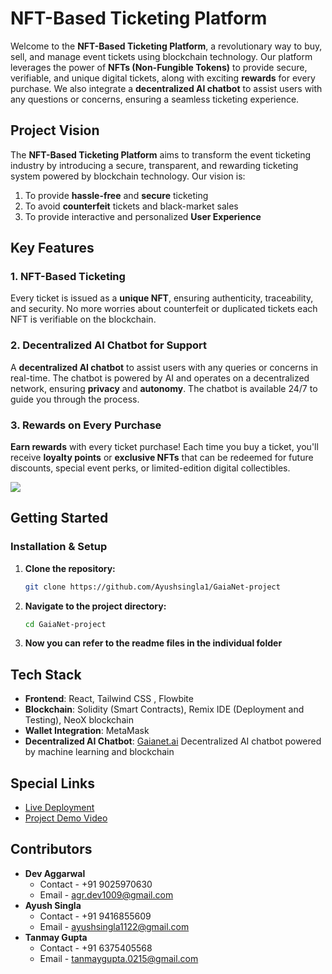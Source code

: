 # NFT-Based Ticketing Platform

Welcome to the **NFT-Based Ticketing Platform**, a revolutionary way to buy, sell, and manage event tickets using blockchain technology. Our platform leverages the power of **NFTs (Non-Fungible Tokens)** to provide secure, verifiable, and unique digital tickets, along with exciting **rewards** for every purchase. We also integrate a **decentralized AI chatbot** to assist users with any questions or concerns, ensuring a seamless ticketing experience.

## Project Vision

The **NFT-Based Ticketing Platform** aims to transform the event ticketing industry by introducing a secure, transparent, and rewarding ticketing system powered by blockchain technology. Our vision is:

1. To provide **hassle-free** and **secure** ticketing
2. To avoid **counterfeit** tickets and black-market sales
3. To provide interactive and personalized **User Experience**


## Key Features

### 1. **NFT-Based Ticketing**

Every ticket is issued as a **unique NFT**, ensuring authenticity, traceability, and security. No more worries about counterfeit or duplicated tickets each NFT is verifiable on the blockchain.

### 2. **Decentralized AI Chatbot for Support**

A **decentralized AI chatbot** to assist users with any queries or concerns in real-time. The chatbot is powered by AI and operates on a decentralized network, ensuring **privacy** and **autonomy**. The chatbot is available 24/7 to guide you through the process.

### 3. **Rewards on Every Purchase**

**Earn rewards** with every ticket purchase! Each time you buy a ticket, you'll receive **loyalty points** or **exclusive NFTs** that can be redeemed for future discounts, special event perks, or limited-edition digital collectibles.

![](./gif.gif)

## Getting Started

### Installation & Setup

1. **Clone the repository:**

   ```bash
   git clone https://github.com/Ayushsingla1/GaiaNet-project
   ```

2. **Navigate to the project directory:**

   ```bash
   cd GaiaNet-project
   ```

3. **Now you can refer to the readme files in the individual folder**

## Tech Stack

- **Frontend**: React, Tailwind CSS , Flowbite
- **Blockchain**: Solidity (Smart Contracts), Remix IDE (Deployment and Testing), NeoX blockchain
- **Wallet Integration**: MetaMask
- **Decentralized AI Chatbot**: [Gaianet.ai](https://www.gaianet.ai/) Decentralized AI chatbot powered by machine learning and blockchain

## Special Links

- [Live Deployment](https://ticketing-web3-vgs3.onrender.com/)
- [Project Demo Video](https://youtu.be/DiSH7JvS-40)

## Contributors

- **Dev Aggarwal**
  - Contact - +91 9025970630
  - Email - agr.dev1009@gmail.com
- **Ayush Singla**
  - Contact - +91 9416855609
  - Email - ayushsingla1122@gmail.com
- **Tanmay Gupta**
  - Contact - +91 6375405568
  - Email - tanmaygupta.0215@gmail.com
